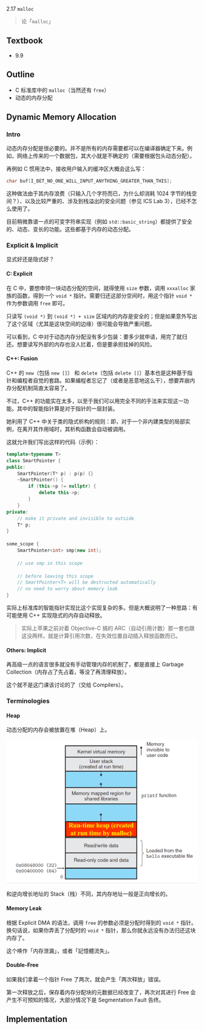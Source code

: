 2.17 `malloc`

> 论「`malloc`」

## Textbook

* 9.9

## Outline

* C 标准库中的 `malloc`（当然还有 `free`）
* 动态的内存分配

## Dynamic Memory Allocation

### Intro

动态内存分配是很必要的。并不是所有的内存需要都可以在编译器确定下来。例如，网络上传来的一个数据包，其大小就是不确定的（需要根据包头动态分配）。

再例如 C 惯用法中，接收用户输入的缓冲区大概会这么写：

```c
char buf[I_BET_NO_ONE_WILL_INPUT_ANYTHING_GREATER_THAN_THIS];
```

这种做法由于其内存浪费（只输入几个字符而已，为什么却消耗 1024 字节的栈空间？）、以及比较严重的、涉及到栈溢出的安全问题（参见 ICS Lab 3），已经不怎么使用了。

目前稍微靠谱一点的可变字符串实现（例如 `std::basic_string`）都提供了安全的、动态、变长的功能。这些都基于内存的动态分配。

### Explicit & Implicit

显式好还是隐式好？

#### C: Explicit

在 C 中，要想申领一块动态分配的空间，就得使用 `size` 参数，调用 `xxxalloc` 家族的函数，得到一个 `void *` 指针。需要归还这部分空间时，用这个指针 `void *` 作为参数调用 `free` 即可。

只读写 `(void *)` 到 `(void *) + size` 区域内的内存是安全的；但是如果意外写出了这个区域（尤其是这块空间的边缘）很可能会导致严重问题。

可以看到，C 中对于动态内存分配没有多少包装：要多少就申请，用完了就归还。想要读写外部的内存也没人拦着，但是要承担挂掉的风险。

#### C++: Fusion

C++ 的 `new`（包括 `new []`） 和 `delete`（包括 `delete []`）基本也是这种基于指针和编程者自觉的套路。如果编程者忘记了（或者是恶意地这么干），想要弄崩内存分配机制简直太容易了。

不过，C++ 的功能实在太多，以至于我们可以用完全不同的手法来实现这一功能。其中的智能指针算是对于指针的一层封装。

她利用了 C++ 中关于类的隐式析构的规则：即，对于一个非内建类型的局部实例，在离开其作用域时，其析构函数会自动被调用。

这就允许我们写出这样的代码（示例）：

```c++
template<typename T>
class SmartPointer {
public:
    SmartPointer(T* p) : p(p) {}
    ~SmartPointer() {
        if (this->p != nullptr) {
            delete this->p;
        }
    }
private:
    // make it private and invisible to outside
    T* p;
}

some_scope {
    SmartPointer<int> smp(new int);
    
    // use smp in this scope
    
    // before leaving this scope
    // SmartPointer<T> will be destructed automatically
    // no need to worry about memory leak
}
```

实际上标准库的智能指针实现比这个实现复杂的多。但是大概说明了一种思路：有可能使用 C++ 实现隐式的内存自动释放。

> 实际上苹果之前对着 Objective-C 搞的 ARC（自动引用计数）那一套也跟这没两样。就是计算引用次数，在失效位置自动插入释放函数而已。

#### Others: Implicit

再高级一点的语言很多就没有手动管理内存的机制了，都是直接上 Garbage Collection（内存占了先占着，等没了再清理释放）。

这个就不是这门课该讨论的了（交给 Compilers）。

### Terminologies

#### Heap

动态分配的内存会被放置在堆（Heap）上。

![image-20200915113323366](2-17-malloc.assets/image-20200915113323366.png)

和逆向增长地址的 Stack（栈）不同，其内存地址一般是正向增长的。

#### Memory Leak

根据 Explicit DMA 的语法，调用 `free` 的参数必须是分配时得到的 `void *` 指针。换句话说，如果你弄丢了分配时的 `void *` 指针，那么你就永远没有办法归还这块内存了。

这个唤作「内存泄漏」，或者「記憶體流失」。

#### Double-Free

如果我们拿着一个指针 Free 了两次，就会产生「两次释放」错误。

第一次释放之后，保存着内存分配块的元数据已经改变了，再次对其进行 Free 会产生不可预知的情况，大部分情况下是 Segmentation Fault 告终。

## Implementation

